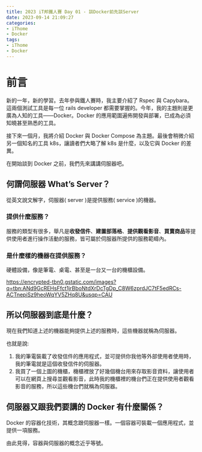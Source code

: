 ```yaml
---
title: 2023 iT邦鐵人賽 Day 01 - 談Docker前先談Server
date: 2023-09-14 21:09:27
categories: 
- iThome
- Docker
tags: 
- iThome
- Docker
---
```

# 前言

新的一年，新的學習。去年參與鐵人賽時，我主要介紹了 Rspec 與 Capybara。這兩個測試工具是每一位 rails developer 都需要掌握的。今年，我的主題則是更廣為人知的工具——Docker。Docker 的應用範圍遍佈開發與部署，已成為必須知曉甚至熟悉的工具。

接下來一個月，我將介紹 Docker 與 Docker Compose 為主題。最後會稍微介紹另一個知名的工具 k8s，讓讀者們大略了解 k8s 是什麼，以及它與 Docker 的差異。

在開始談到 Docker 之前，我們先來講講伺服器吧。

<!-- more -->

## 何謂伺服器 What’s Server？

從英文說文解字，伺服器( server )是提供服務( service )的機器。

### 提供什麼服務？

服務的類型有很多，舉凡是**收發信件**、**建置部落格**、**提供觀看影音**、**買賣商品**等提供使用者進行操作活動的服務，皆可屬於伺服器所提供的服務範疇內。

### 是什麼樣的機器在提供服務？

硬體設備，像是筆電、桌電、甚至是一台又一台的機櫃設備。

https://encrypted-tbn0.gstatic.com/images?q=tbn:ANd9GcREHsFfct1jrBboNtdXrDcTgDp_C8W6zprdJC7tF5edRCs-ACTnepiSz9heoWqYV5ZHq8U&usqp=CAU

## 所以伺服器到底是什麼？

現在我們知道上述的機器能夠提供上述的服務時，這些機器就稱為伺服器。

也就是說:

1. 我的筆電裝載了收發信件的應用程式，並可提供你我他等外部使用者使用時，我的筆電就是這個收發信件的伺服器。
2. 我買了一個上圖的機櫃，機櫃裡放了好幾個機台用來存取影音資料，讓使用者可以在網頁上搜尋並觀看影音，此時我的機櫃裡的機台們正在提供使用者觀看影音的服務，所以這些機台們就稱為伺服器。

## 伺服器又跟我們要講的 Docker 有什麼關係？

Docker 的容器化技術，其概念跟伺服器一樣。一個容器可裝載一個應用程式，並提供一項服務。

由此見得，容器與伺服器的概念近乎等號。